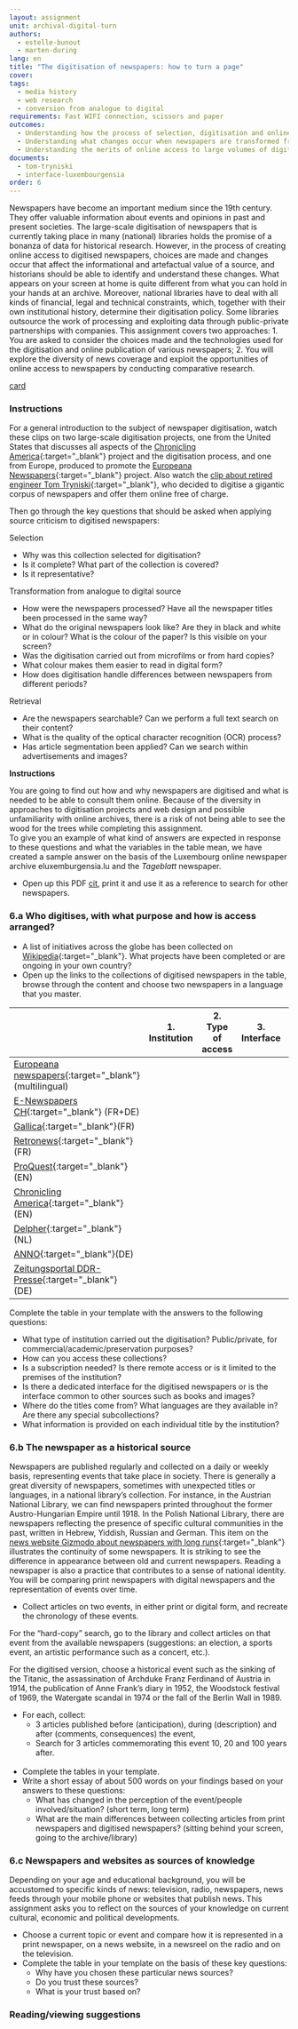 ```yaml
---
layout: assignment
unit: archival-digital-turn
authors:
  - estelle-bunout
  - marten-during
lang: en
title: "The digitisation of newspapers: how to turn a page"
cover:
tags:
  - media history
  - web research
  - conversion from analogue to digital
requirements: Fast WIFI connection, scissors and paper
outcomes:
  - Understanding how the process of selection, digitisation and online publishing of newspapers works 
  - Understanding what changes occur when newspapers are transformed from print to digital files
  - Understanding the merits of online access to large volumes of digitised newspapers
documents:
  - tom-tryniski
  - interface-luxembourgensia
order: 6
---
```


Newspapers have become an important medium since the 19th century. They offer valuable information about events and opinions in past and present societies. The large-scale digitisation of newspapers that is currently taking place in many (national) libraries holds the promise of a bonanza of data for historical research. However, in the process of creating online access to digitised newspapers, choices are made and changes occur that affect the informational and artefactual value of a source, and historians should be able to identify and understand these changes. What appears on your screen at home is quite different from what you can hold in your hands at an archive. Moreover, national libraries have to deal with all kinds of financial, legal and technical constraints, which, together with their own institutional history, determine their digitisation policy. Some libraries outsource the work of processing and exploiting data through public-private partnerships with companies. This assignment covers two approaches: 1. You are asked to consider the choices made and the technologies used for the digitisation and online publication of various newspapers; 2. You will explore the diversity of news coverage and exploit the opportunities of online access to newspapers by conducting comparative research.

[card](tom-tryniski)

<!-- more -->

<!-- briefing-student -->

### Instructions
<!-- section-contents -->

For a general introduction to the subject of newspaper digitisation, watch these clips on two large-scale digitisation projects, one from the United States that discusses all aspects of the [Chronicling America](https://www.youtube.com/watch?v=LclIm9s7Iho){:target="_blank"} project and the digitisation process, and one from Europe, produced to promote the [Europeana Newspapers](https://www.youtube.com/watch?v=5G6v00Z8CyQ){:target="_blank"} project. Also watch the [clip about retired engineer Tom Tryniski](https://www.youtube.com/watch?v=KVWDX6oaYCg&feature=youtu.be){:target="_blank"}, who decided to digitise a gigantic corpus of newspapers and offer them online free of charge.

Then go through the key questions that should be asked when applying source criticism to digitised newspapers:

Selection

- Why was this collection selected for digitisation?
- Is it complete? What part of the collection is covered?
- Is it representative?

Transformation from analogue to digital source

- How were the newspapers processed? Have all the newspaper titles been processed in the same way?
- What do the original newspapers look like? Are they in black and white or in colour? What is the colour of the paper? Is this visible on your screen?
- Was the digitisation carried out from microfilms or from hard copies?
- What colour makes them easier to read in digital form?
- How does digitisation handle differences between newspapers from different periods?

Retrieval

- Are the newspapers searchable? Can we perform a full text search on their content?
- What is the quality of the optical character recognition (OCR) process?
- Has article segmentation been applied? Can we search within advertisements and images?

**Instructions**

You are going to find out how and why newspapers are digitised and what is needed to be able to consult them online. Because of the diversity in approaches to digitisation projects and web design and possible unfamiliarity with online archives, there is a risk of not being able to see the wood for the trees while completing this assignment.  
To give you an example of what kind of answers are expected in response to these questions and what the variables in the table mean, we have created a sample answer on the basis of the Luxembourg online newspaper archive eluxemburgensia.lu and the *Tageblatt* newspaper.
- Open up this PDF [cit](interface-luxembourgensia), print it and use it as a reference to search for other newspapers.

<!-- section -->

### 6.a Who digitises, with what purpose and how is access arranged?   
<!-- section-contents -->

- A list of initiatives across the globe has been collected on [Wikipedia](https://en.wikipedia.org/wiki/Wikipedia:List_of_online_newspaper_archives){:target="_blank"}. What projects have been completed or are ongoing in your own country?
- Open up the links to the collections of digitised newspapers in the table, browse through the content and choose two newspapers in a language that you master.

|     | 1. Institution | 2. Type of access | 3. Interface | 4. Collection specificities | 5. Metadata title
| --- | -------------- | ----------------- | ------------ | --------------------------- | -----------------
| [Europeana newspapers](http://www.europeana-newspapers.eu){:target="_blank"} (multilingual) |   |   |   |  
| [E-Newspapers CH](http://www.onlinenewspapers.com/switzerl.htm){:target="_blank"} (FR+DE)   |   |   |   |  
| [Gallica](https://gallica.bnf.fr/html/und/presse-et-revues/presse-et-revues){:target="_blank"}(FR)  |   |   |   |  
| [Retronews](https://www.retronews.fr){:target="_blank"}(FR) |   |   |   |  
| [ProQuest](https://www.proquest.com/products-services/pq-hist-news.html){:target="_blank"}(EN)|   |   |   |  
| [Chronicling America](https://chroniclingamerica.loc.gov){:target="_blank"}(EN)|   |   |   |  
| [Delpher](https://www.delpher.nl){:target="_blank"} (NL)|   |   |   |  
| [ANNO](http://anno.onb.ac.at/anno-suche#searchMode=simple&from=1){:target="_blank"}(DE)|   |   |   |  
| [Zeitungsportal DDR-Presse](http://zefys.staatsbibliothek-berlin.de/ddr-presse/){:target="_blank"} (DE) |   |   |   |

Complete the table in your template with the answers to the following questions:
- What type of institution carried out the digitisation? Public/private, for commercial/academic/preservation purposes?
- How can you access these collections?
- Is a subscription needed? Is there remote access or is it limited to the premises of the institution?
- Is there a dedicated interface for the digitised newspapers or is the interface common to other sources such as books and images?
- Where do the titles come from? What languages are they available in? Are there any special subcollections?
- What information is provided on each individual title by the institution?

<!-- section -->

### 6.b The newspaper as a historical source
<!-- section-contents -->

Newspapers are published regularly and collected on a daily or weekly basis, representing events that take place in society. There is generally a great diversity of newspapers, sometimes with unexpected titles or languages, in a national library’s collection. For instance, in the Austrian National Library, we can find newspapers printed throughout the former Austro-Hungarian Empire until 1918. In the Polish National Library, there are newspapers reflecting the presence of specific cultural communities in the past, written in Hebrew, Yiddish, Russian and German. This item on the [news website Gizmodo about newspapers with long runs](https://io9.gizmodo.com/the-worlds-oldest-newspapers-still-being-published-tod-1369904730){:target="_blank"} illustrates the continuity of some newspapers. It is striking to see the difference in appearance between old and current newspapers. Reading a newspaper is also a practice that contributes to a sense of national identity. You will be comparing print newspapers with digital newspapers and the representation of events over time.

- Collect articles on two events, in either print or digital form, and recreate the chronology of these events.

For the “hard-copy” search, go to the library and collect articles on that event from the available newspapers  (suggestions: an election, a sports event, an artistic performance such as a concert, etc.).

For the digitised version, choose a historical event such as the sinking of the Titanic, the assassination of Archduke Franz Ferdinand of Austria in 1914, the publication of Anne Frank’s diary in 1952, the Woodstock festival of 1969, the Watergate scandal in 1974 or the fall of the Berlin Wall in 1989.

- For each, collect:
  - 3 articles published before (anticipation), during (description) and after (comments, consequences) the event,
  - Search for 3 articles commemorating this event 10, 20 and 100 years after.  
&nbsp;  
- Complete the tables in your template.
- Write a short essay of about 500 words on your findings based on your answers to these questions:
  - What has changed in the perception of the event/people involved/situation? (short term, long term)
  - What are the main differences between collecting articles from print newspapers and digitised newspapers? (sitting behind your screen, going to the archive/library)


<!-- section -->

### 6.c Newspapers and websites as sources of knowledge
<!-- section-contents -->

Depending on your age and educational background, you will be accustomed to specific kinds of news: television, radio, newspapers, news feeds through your mobile phone or websites that publish news. This assignment asks you to reflect on the sources of your knowledge on current cultural, economic and political developments.
- Choose a current topic or event and compare how it is represented in a print newspaper, on a news website, in a newsreel on the radio and on the television.
- Complete the table in your template on the basis of these key questions:
  - Why have you chosen these particular news sources?
  - Do you trust these sources?
  - What is your trust based on?

<!-- section -->

### Reading/viewing suggestions
<!-- section-contents -->

<!-- briefing-teacher -->
